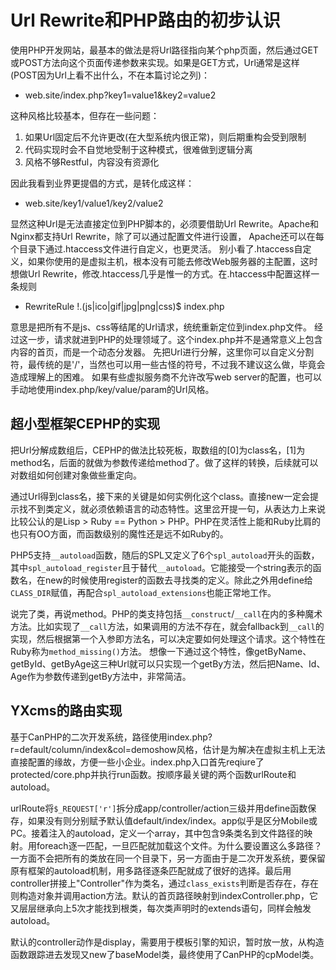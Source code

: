 # Url Rewrite和PHP路由的初步认识

使用PHP开发网站，最基本的做法是将Url路径指向某个php页面，然后通过GET或POST方法向这个页面传递参数来实现。如果是GET方式，Url通常是这样(POST因为Url上看不出什么，不在本篇讨论之列)：

* web.site/index.php?key1=value1&key2=value2

这种风格比较基本，但存在一些问题：

1. 如果Url固定后不允许更改(在大型系统内很正常)，则后期重构会受到限制
2. 代码实现时会不自觉地受制于这种模式，很难做到逻辑分离
3. 风格不够Restful，内容没有资源化

因此我看到业界更提倡的方式，是转化成这样：

* web.site/key1/value1/key2/value2

显然这种Url是无法直接定位到PHP脚本的，必须要借助Url Rewrite。Apache和Nginx都支持Url Rewrite，除了可以通过配置文件进行设置，
Apache还可以在每个目录下通过.htaccess文件进行自定义，也更灵活。
别小看了.htaccess自定义，如果你使用的是虚拟主机，根本没有可能去修改Web服务器的主配置，这时想做Url Rewrite，修改.htaccess几乎是惟一的方式。在.htaccess中配置这样一条规则

* RewriteRule !\.(js|ico|gif|jpg|png|css)$ index.php

意思是把所有不是js、css等结尾的Url请求，统统重新定位到index.php文件。
经过这一步，请求就进到PHP的处理领域了。这个index.php并不是通常意义上包含内容的首页，而是一个动态分发器。
先把Url进行分解，这里你可以自定义分割符，最传统的是'/'，当然也可以用一些古怪的符号，不过我不建议这么做，毕竟会造成理解上的困难。
如果有些虚拟服务商不允许改写web server的配置，也可以手动地使用index.php/key/value/param的Url风格。

超小型框架CEPHP的实现
----
把Url分解成数组后，CEPHP的做法比较死板，取数组的[0]为class名，[1]为method名，后面的就做为参数传递给method了。做了这样的转换，后续就可以对数组如何创建对象做些重定向。

通过Url得到class名，接下来的关键是如何实例化这个class。直接new一定会提示找不到类定义，就必须依赖语言的动态特性。这里岔开提一句，从表达力上来说比较公认的是Lisp > Ruby == Python > PHP。PHP在灵活性上能和Ruby比肩的也只有OO方面，而函数级别的魔性还是远不如Ruby的。

PHP5支持`__autoload`函数，随后的SPL又定义了6个`spl_autoload`开头的函数，其中`spl_autoload_register`且于替代`__autoload`。它能接受一个string表示的函数名，在new的时候使用register的函数去寻找类的定义。除此之外用define给`CLASS_DIR`赋值，再配合`spl_autoload_extensions`也能正常地工作。

说完了类，再说method。PHP的类支持包括`__construct`/`__call`在内的多种魔术方法。比如实现了`__call`方法，如果调用的方法不存在，就会fallback到`__call`的实现，然后根据第一个入参即方法名，可以决定要如何处理这个请求。这个特性在Ruby称为`method_missing()`方法。
想像一下通过这个特性，像getByName、getById、getByAge这三种Url就可以只实现一个getBy方法，然后把Name、Id、Age作为参数传递到getBy方法中，非常简洁。

YXcms的路由实现
----
基于CanPHP的二次开发系统，路径使用index.php?r=default/column/index&col=demoshow风格，估计是为解决在虚拟主机上无法直接配置的缘故，方便一些小企业。index.php入口首先reqiure了protected/core.php并执行run函数。按顺序最关键的两个函数urlRoute和autoload。

urlRoute将`$_REQUEST['r']`拆分成app/controller/action三级并用define函数保存，如果没有则分别赋予默认值default/index/index。app似乎是区分Mobile或PC。接着注入的autoload，定义一个array，其中包含9条类名到文件路径的映射。用foreach逐一匹配，一旦匹配就加载这个文件。为什么要设置这么多路径？一方面不会把所有的类放在同一个目录下，另一方面由于是二次开发系统，要保留原有框架的autoload机制，用多路径逐条匹配就成了很好的选择。最后用controller拼接上"Controller"作为类名，通过`class_exists`判断是否存在，存在则构造对象并调用action方法。默认的首页路径映射到indexController.php，它又层层继承向上5次才能找到根类，每次类声明时的extends语句，同样会触发autoload。

默认的controller动作是display，需要用于模板引擎的知识，暂时放一放，从构造函数跟踪进去发现又new了baseModel类，最终使用了CanPHP的cpModel类。